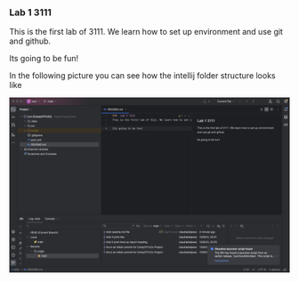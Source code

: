 ###  Lab 1 3111
This is the first lab of 3111. We learn how to set up environment and use git and github.

Its going to be fun!

In the following picture you can see how the intellij folder structure looks like

![](images/img1.png)